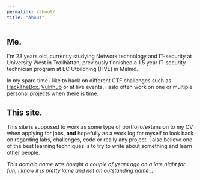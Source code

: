 ```yaml
---
permalink: /about/
title: "About"
---
```


## Me.

I'm 23 years old, currently studying Network technology and IT-security at University West in Trollhättan, previously finnished a 1.5 year IT-security technician program at EC Utbildning (HVE) in Malmö.

In my spare time i like to hack on different CTF challenges such as [HackTheBox](https://hackthebox.eu), [Vulnhub](https://vulnhub.com) or at live events, i aslo often work on one or multiple personal projects when there is time.

## This site.

This site is supposed to work as some type of portfolio/extension to my CV when applying for jobs, **and** hopefully as a work log for myself to look back on regarding labs, challenges, code or really any project. I also believe one of the best learning techniques is to try to write about something and learn other people.

*This domain name was bought a couple of years ago on a late night for fun, i know it is pretty lame and not an outstanding name :)*
